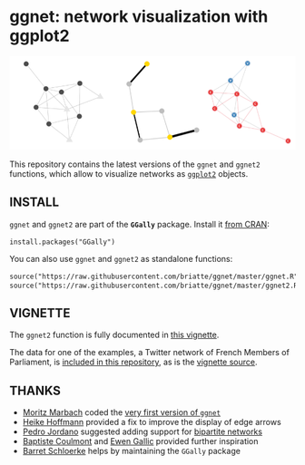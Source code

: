 # ggnet: network visualization with ggplot2

![](demo.png)

This repository contains the latest versions of the `ggnet` and `ggnet2` functions, which allow to visualize networks as [`ggplot2`](http://ggplot2.org/) objects.

## INSTALL

`ggnet` and `ggnet2` are part of the __`GGally`__ package. Install it [from CRAN](https://cran.r-project.org/web/packages/GGally/):

```{r}
install.packages("GGally")
```

You can also use `ggnet` and `ggnet2` as standalone functions:

```{r}
source("https://raw.githubusercontent.com/briatte/ggnet/master/ggnet.R")
source("https://raw.githubusercontent.com/briatte/ggnet/master/ggnet2.R")
```

## VIGNETTE

The `ggnet2` function is fully documented in [this vignette](https://briatte.github.io/ggnet/).

The data for one of the examples, a Twitter network of French Members of Parliament, is [included in this repository](data), as is the [vignette source](vignette).

## THANKS

- [Moritz Marbach](https://github.com/sumtxt) coded the [very first version of `ggnet`](http://sumtxt.wordpress.com/2011/07/02/visualizing-networks-with-ggplot2-in-r/)
- [Heike Hoffmann](https://github.com/heike) provided a fix to improve the display of edge arrows
- [Pedro Jordano](https://github.com/pedroj) suggested adding support for [bipartite networks](https://github.com/pedroj/bipartite_plots)
- [Baptiste Coulmont](http://coulmont.com/index.php?s=d%C3%A9put%C3%A9s) and [Ewen Gallic](http://freakonometrics.blog.free.fr/index.php?post/Twitter-deputes) provided further inspiration
- [Barret Schloerke](https://github.com/schloerke) helps by maintaining the `GGally` package
